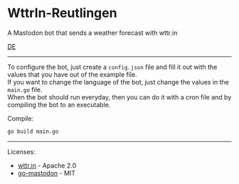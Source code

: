 # WttrIn-Reutlingen
A Mastodon bot that sends a weather forecast with wttr.in

[DE](https://github.com/Minecodes/blob/main/README-DE.md)

---------------------------------

To configure the bot, just create a `config.json` file and fill it out with the values that you have out of the example file.<br/>
If you want to change the language of the bot, just change the values in the `main.go` file.<br/>
When the bot should run everyday, then you can do it with a cron file and by compiling the bot to an executable.

Compile:
```bash
go build main.go
```

---------------------------------

Licenses:
- [wttr.in](https://github.com/chubin/wttr.in) - Apache 2.0
- [go-mastodon](https://github.com/mattn/go-mastodon) - MIT